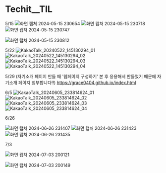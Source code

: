 # Techit__TIL
5/15
![화면 캡처 2024-05-15 230654](https://github.com/grace0404/Techit__TIL/assets/163657245/c6e1721b-b0e5-4b8c-b292-1ceeaec00ac2)
![화면 캡처 2024-05-15 230718](https://github.com/grace0404/Techit__TIL/assets/163657245/81f414ec-93a6-4c03-be6c-a40734c1546d)
![화면 캡처 2024-05-15 230747](https://github.com/grace0404/Techit__TIL/assets/163657245/116304aa-0bcc-45b3-9f71-c2c0f380d134)

![화면 캡처 2024-05-15 230812](https://github.com/grace0404/Techit__TIL/assets/163657245/4363128f-0870-4e94-8a48-ec461c209162)


5/22
![KakaoTalk_20240522_145130294_01](https://github.com/grace0404/Techit__TIL/assets/163657245/21a0984e-bd2a-4e92-94a5-897664d3e441)
![KakaoTalk_20240522_145130294_02](https://github.com/grace0404/Techit__TIL/assets/163657245/f4cb0114-24b8-48c8-9499-94a7e318daaa)
![KakaoTalk_20240522_145130294_03](https://github.com/grace0404/Techit__TIL/assets/163657245/9b0897c9-2ba4-43f2-bffa-89c9666bc51a)
![KakaoTalk_20240522_145130294_04](https://github.com/grace0404/Techit__TIL/assets/163657245/02666a6b-cea1-488c-8b3b-3fd7fac795b1)

5/29 
(자기소개 페이지 만들 때 '웹페이지 구성하기' 본 후 응용해서 만들었기 때문에 자기소개 페이지 첨부합니다!!)
https://grace0404.github.io/index.html

6/5
![KakaoTalk_20240605_233814624_01](https://github.com/grace0404/Techit__TIL/assets/163657245/8f9c2333-e3c5-4a74-a5ee-145c816b776a)
![KakaoTalk_20240605_233814624_02](https://github.com/grace0404/Techit__TIL/assets/163657245/32fd2e6b-e241-41a9-860e-1af0cf486c9d)
![KakaoTalk_20240605_233814624_03](https://github.com/grace0404/Techit__TIL/assets/163657245/08863c0b-b218-4e56-851f-390016e212c3)
![KakaoTalk_20240605_233814624_04](https://github.com/grace0404/Techit__TIL/assets/163657245/22dccd0e-e02d-472f-9cd9-d815379a1fdd)

6/26

![화면 캡처 2024-06-26 231407](https://github.com/grace0404/Techit__TIL/assets/163657245/b09e2aad-4a18-4841-8197-01cb6d005ee3)
![화면 캡처 2024-06-26 231423](https://github.com/grace0404/Techit__TIL/assets/163657245/20022f2f-00bb-46d0-9d5f-ab29ce42dfc9)
![화면 캡처 2024-06-26 231435](https://github.com/grace0404/Techit__TIL/assets/163657245/f4858a5a-f7bf-4284-92bc-15091ef1d680)

7/3

![화면 캡처 2024-07-03 200121](https://github.com/grace0404/Techit__TIL/assets/163657245/118bb4bb-ea2e-4fe9-895e-d5d998064ada)

![화면 캡처 2024-07-03 200149](https://github.com/grace0404/Techit__TIL/assets/163657245/a58c7eee-62c0-4163-9761-03d4257fa328)

